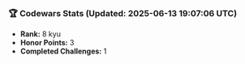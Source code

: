 ### 🏆 Codewars Stats (Updated: 2025-06-13 19:07:06 UTC)

- **Rank:** 8 kyu
- **Honor Points:** 3
- **Completed Challenges:** 1
